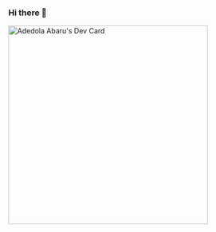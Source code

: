 ### Hi there 👋

<!--
**Software78/software78** is a ✨ _special_ ✨ repository because its `README.md` (this file) appears on your GitHub profile.

Here are some ideas to get you started:

- 🔭 I’m currently working on ...
- 🌱 I’m currently learning ...
- 👯 I’m looking to collaborate on ...
- 🤔 I’m looking for help with ...
- 💬 Ask me about ...
- 📫 How to reach me: ...
- 😄 Pronouns: ...
- ⚡ Fun fact: ...
-->
<a href="https://app.daily.dev/Software78"><img src="https://api.daily.dev/devcards/d82f5b66d8414b7c90a89db182ed8ece.png?r=0nx" width="400" alt="Adedola Abaru's Dev Card"/></a>
